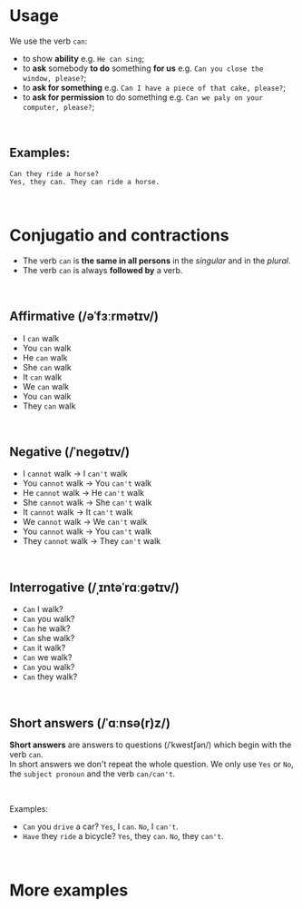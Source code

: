 # Usage
We use the verb `can`:
- to show **ability** e.g. `He can sing`;
- to **ask** somebody **to do** something **for us** e.g. `Can you close the window, please?`;
- to **ask for something** e.g. `Can I have a piece of that cake, please?`;
- to **ask for permission** to do something e.g. `Can we paly on your computer, please?`;

<br>

## Examples:
```text
Can they ride a horse?
Yes, they can. They can ride a horse.
```

<br>

# Conjugatio and contractions
- The verb `can` is **the same in all persons** in the *singular* and in the *plural*.
- The verb `can` is always **followed by** a verb.

<br>

## Affirmative (/əˈfɜːrmətɪv/)
- I `can` walk
- You `can` walk
- He `can` walk
- She `can` walk
- It `can` walk
- We `can` walk
- You `can` walk
- They `can` walk

<br>

## Negative (/ˈneɡətɪv/)
- I `cannot` walk → I `can't` walk
- You `cannot` walk → You `can't` walk
- He `cannot` walk → He `can't` walk
- She `cannot` walk → She `can't` walk
- It `cannot` walk → It `can't` walk
- We `cannot` walk → We `can't`  walk
- You `cannot` walk → You `can't` walk
- They `cannot` walk → They `can't` walk

<br>

## Interrogative (/ˌɪntəˈrɑːɡətɪv/)
- `Can` I walk?
- `Can` you walk?
- `Can` he walk?
- `Can` she walk?
- `Can` it walk?
- `Can` we walk?
- `Can` you walk?
- `Can` they walk?

<br>

## Short answers (/ˈɑːnsə(r)z/)
**Short answers** are answers to questions (/ˈkwestʃən/) which begin with the verb `can`.<br>
In short answers we don't repeat the whole question. We only use `Yes` or `No`, the `subject pronoun` and the verb `can/can't`.<br>

<br>

Examples:
- `Can` you `drive` a car? `Yes`, I `can`. `No`, I `can't`.
- `Have` they `ride` a bicycle? `Yes`, they `can`. `No`, they `can't`.

<br>

# More examples

